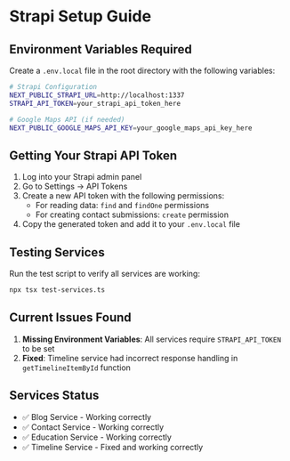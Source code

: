 # Strapi Setup Guide

## Environment Variables Required

Create a `.env.local` file in the root directory with the following variables:

```bash
# Strapi Configuration
NEXT_PUBLIC_STRAPI_URL=http://localhost:1337
STRAPI_API_TOKEN=your_strapi_api_token_here

# Google Maps API (if needed)
NEXT_PUBLIC_GOOGLE_MAPS_API_KEY=your_google_maps_api_key_here
```

## Getting Your Strapi API Token

1. Log into your Strapi admin panel
2. Go to Settings → API Tokens
3. Create a new API token with the following permissions:
   - For reading data: `find` and `findOne` permissions
   - For creating contact submissions: `create` permission
4. Copy the generated token and add it to your `.env.local` file

## Testing Services

Run the test script to verify all services are working:

```bash
npx tsx test-services.ts
```

## Current Issues Found

1. **Missing Environment Variables**: All services require `STRAPI_API_TOKEN` to be set
2. **Fixed**: Timeline service had incorrect response handling in `getTimelineItemById` function

## Services Status

- ✅ Blog Service - Working correctly
- ✅ Contact Service - Working correctly  
- ✅ Education Service - Working correctly
- ✅ Timeline Service - Fixed and working correctly

